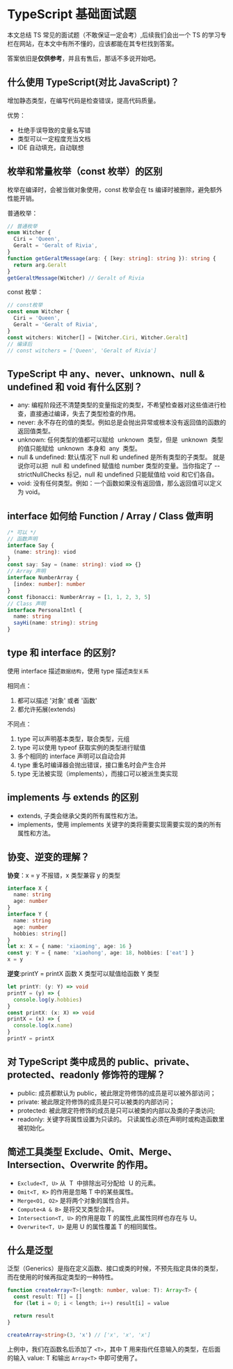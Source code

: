 # TypeScript 基础面试题

本文总结 TS 常见的面试题（不敢保证一定会考）,后续我们会出一个 TS 的学习专栏在网站，在本文中有所不懂的，应该都能在其专栏找到答案。

答案依旧是**仅供参考**，并且有售后，那话不多说开始吧。

## 什么使用 TypeScript(对比 JavaScript)？

增加静态类型，在编写代码是检查错误，提高代码质量。

优势：

- 杜绝手误导致的变量名写错
- 类型可以一定程度充当文档
- IDE 自动填充，自动联想

## 枚举和常量枚举（const 枚举）的区别

枚举在编译时，会被当做对象使用，const 枚举会在 ts 编译时被删除，避免额外性能开销。

普通枚举：

```ts
// 普通枚举
enum Witcher {
  Ciri = 'Queen',
  Geralt = 'Geralt of Rivia',
}
function getGeraltMessage(arg: { [key: string]: string }): string {
  return arg.Geralt
}
getGeraltMessage(Witcher) // Geralt of Rivia
```

const 枚举：

```ts
// const枚举
const enum Witcher {
  Ciri = 'Queen',
  Geralt = 'Geralt of Rivia',
}
const witchers: Witcher[] = [Witcher.Ciri, Witcher.Geralt]
// 编译后
// const witchers = ['Queen', 'Geralt of Rivia']
```

## TypeScript 中 any、never、unknown、null & undefined 和 void 有什么区别？

- any: 编程阶段还不清楚类型的变量指定的类型，不希望检查器对这些值进行检查，直接通过编译，失去了类型检查的作用。
- never: 永不存在的值的类型。例如总是会抛出异常或根本没有返回值的函数的返回值类型。
- unknown: 任何类型的值都可以赋给  unknown  类型，但是  unknown  类型的值只能赋给  unknown  本身和  any  类型。
- null & undefined: 默认情况下 null 和 undefined 是所有类型的子类型。 就是说你可以把  null 和 undefined 赋值给 number 类型的变量。当你指定了 --strictNullChecks 标记，null 和 undefined 只能赋值给 void 和它们各自。
- void: 没有任何类型。例如：一个函数如果没有返回值，那么返回值可以定义为 void。

## interface 如何给 Function / Array / Class 做声明

```ts
/* 可以 */
// 函数声明
interface Say {
  (name: string): viod
}
const say: Say = (name: string): viod => {}
// Array 声明
interface NumberArray {
  [index: number]: number
}
const fibonacci: NumberArray = [1, 1, 2, 3, 5]
// Class 声明
interface PersonalIntl {
  name: string
  sayHi(name: string): string
}
```

## type 和 interface 的区别?

使用 interface 描述`数据结构`，使用 type 描述`类型关系`

相同点：

1. 都可以描述 '对象' 或者 '函数'
2. 都允许拓展(extends)

不同点：

1. type 可以声明基本类型，联合类型，元组
2. type 可以使用 typeof 获取实例的类型进行赋值
3. 多个相同的 interface 声明可以自动合并
4. type 重名时编译器会抛出错误，接口重名时会产生合并
5. type 无法被实现（implements），而接口可以被派生类实现

## implements 与 extends 的区别

- extends, 子类会继承父类的所有属性和方法。
- implements，使用 implements 关键字的类将需要实现需要实现的类的所有属性和方法。

## 协变、逆变的理解？

**协变**：x = y 不报错，x 类型兼容 y 的类型

```ts
interface X {
  name: string
  age: number
}
interface Y {
  name: string
  age: number
  hobbies: string[]
}
let x: X = { name: 'xiaoming', age: 16 }
const y: Y = { name: 'xiaohong', age: 18, hobbies: ['eat'] }
x = y
```

**逆变**:printY = printX 函数 X 类型可以赋值给函数 Y 类型

```ts
let printY: (y: Y) => void
printY = (y) => {
  console.log(y.hobbies)
}
const printX: (x: X) => void
printX = (x) => {
  console.log(x.name)
}
printY = printX
```

## 对 TypeScript 类中成员的 public、private、protected、readonly 修饰符的理解？

- public: 成员都默认为 public，被此限定符修饰的成员是可以被外部访问；
- private: 被此限定符修饰的成员是只可以被类的内部访问；
- protected: 被此限定符修饰的成员是只可以被类的内部以及类的子类访问;
- readonly: 关键字将属性设置为只读的。 只读属性必须在声明时或构造函数里被初始化。

## 简述工具类型 Exclude、Omit、Merge、Intersection、Overwrite 的作用。

- `Exclude<T, U>` 从  T  中排除出可分配给  U 的元素。
- `Omit<T, K>` 的作用是忽略 T 中的某些属性。
- `Merge<O1, O2>` 是将两个对象的属性合并。
- `Compute<A & B>` 是将交叉类型合并。
- `Intersection<T, U>` 的作用是取 T 的属性,此属性同样也存在与 U。
- `Overwrite<T, U>` 是用 U 的属性覆盖 T 的相同属性。

## 什么是泛型

泛型（Generics）是指在定义函数、接口或类的时候，不预先指定具体的类型，而在使用的时候再指定类型的一种特性。

```ts
function createArray<T>(length: number, value: T): Array<T> {
  const result: T[] = []
  for (let i = 0; i < length; i++) result[i] = value

  return result
}

createArray<string>(3, 'x') // ['x', 'x', 'x']
```

上例中，我们在函数名后添加了 `<T>`，其中 T 用来指代任意输入的类型，在后面的输入 value: T 和输出 `Array<T>` 中即可使用了。
